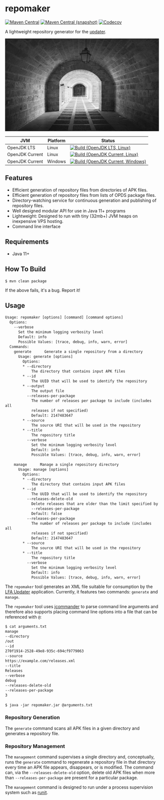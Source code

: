 repomaker
===

[![Maven Central](https://img.shields.io/maven-central/v/one.lfa/one.lfa.repomaker.svg?style=flat-square)](http://search.maven.org/#search%7Cga%7C1%7Cg%3A%22one.lfa.repomaker%22)
[![Maven Central (snapshot)](https://img.shields.io/nexus/s/https/oss.sonatype.org/one.lfa/one.lfa.repomaker.svg?style=flat-square)](https://oss.sonatype.org/content/repositories/snapshots/one/lfa/repomaker/)
[![Codecov](https://img.shields.io/codecov/c/github/AULFA/repomaker.svg?style=flat-square)](https://codecov.io/gh/AULFA/repomaker)

A lightweight repository generator for the [updater](https://github.com/AULFA/updater).

![repomaker](./src/site/resources/repomaker.jpg?raw=true)

| JVM             | Platform | Status |
|-----------------|----------|--------|
| OpenJDK LTS     | Linux    | [![Build (OpenJDK LTS, Linux)](https://img.shields.io/github/workflow/status/AULFA/repomaker/main-openjdk_lts-linux)](https://github.com/AULFA/repomaker/actions?query=workflow%3Amain-openjdk_lts-linux) |
| OpenJDK Current | Linux    | [![Build (OpenJDK Current, Linux)](https://img.shields.io/github/workflow/status/AULFA/repomaker/main-openjdk_current-linux)](https://github.com/AULFA/repomaker/actions?query=workflow%3Amain-openjdk_current-linux)
| OpenJDK Current | Windows  | [![Build (OpenJDK Current, Windows)](https://img.shields.io/github/workflow/status/AULFA/repomaker/main-openjdk_current-windows)](https://github.com/AULFA/repomaker/actions?query=workflow%3Amain-openjdk_current-windows)

## Features

* Efficient generation of repository files from directories of APK files.
* Efficient generation of repository files from lists of OPDS package files.
* Directory-watching service for continuous generation and publishing of repository files.
* Well designed modular API for use in Java 11+ programs
* Lightweight: Designed to run with tiny (32mb+) JVM heaps on inexpensive VPS hosting.
* Command line interface

## Requirements

* Java 11+

## How To Build

```
$ mvn clean package
```

If the above fails, it's a bug. Report it!

## Usage

```
Usage: repomaker [options] [command] [command options]
  Options:
    --verbose
      Set the minimum logging verbosity level
      Default: info
      Possible Values: [trace, debug, info, warn, error]
  Commands:
    generate      Generate a single repository from a directory
      Usage: generate [options]
        Options:
        * --directory
            The directory that contains input APK files
        * --id
            The UUID that will be used to identify the repository
        * --output
            The output file
          --releases-per-package
            The number of releases per package to include (includes all 
            releases if not specified)
            Default: 2147483647
        * --source
            The source URI that will be used in the repository
        * --title
            The repository title
          --verbose
            Set the minimum logging verbosity level
            Default: info
            Possible Values: [trace, debug, info, warn, error]

    manage      Manage a single repository directory
      Usage: manage [options]
        Options:
        * --directory
            The directory that contains input APK files
        * --id
            The UUID that will be used to identify the repository
          --releases-delete-old
            Delete releases that are older than the limit specified by 
            --releases-per-package 
            Default: false
          --releases-per-package
            The number of releases per package to include (includes all 
            releases if not specified)
            Default: 2147483647
        * --source
            The source URI that will be used in the repository
        * --title
            The repository title
          --verbose
            Set the minimum logging verbosity level
            Default: info
            Possible Values: [trace, debug, info, warn, error]
```

The `repomaker` tool generates an XML file suitable for consumption by the [LFA Updater](https://github.com/AULFA/updater)
application. Currently, it features two commands: `generate` and `manage`.

The `repomaker` tool uses [jcommander](http://jcommander.org) to
parse command line arguments and therefore also supports placing
command line options into a file that can be referenced with `@`:

```
$ cat arguments.txt
manage
--directory
/out
--id
270f1914-2528-49e8-935c-694cf9779063
--source
https://example.com/releases.xml
--title
Releases
--verbose
debug
--releases-delete-old
--releases-per-package
3

$ java -jar repomaker.jar @arguments.txt
```

### Repository Generation

The `generate` command scans all APK files in a given directory and
generates a repository file.

### Repository Management

The `management` command supervises a single directory and, conceptually,
runs the `generate` command to regenerate a repository file in that directory
every time an APK file appears, disappears, or is modified. The command can,
via the `--releases-delete-old` option, delete old APK files when more than
`--releases-per-package` are present for a particular package.

The `management` command is designed to run under a process supervision system
such as [runit](http://smarden.org/runit/).

